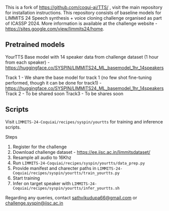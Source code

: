 This is a fork of https://github.com/coqui-ai/TTS/ , visit the main repository for installation instructions. This repository consists of baseline models for LIMMITS 24 Speech synthesis + voice cloning challenge organised as part of ICASSP 2024. More information is available at the challenge website - https://sites.google.com/view/limmits24/home.

Pretrained models
---
YourTTS Base model with 14 speaker data from challenge dataset (1 hour from each speaker) - https://huggingface.co/SYSPIN/LIMMITS24_ML_basemodel_1hr_14speakers

Track 1 - We share the base model for track 1 (no few shot fine-tuning performed, though it can be done for track1) - https://huggingface.co/SYSPIN/LIMMITS24_ML_basemodel_1hr_14speakers
Track 2 - To be shared soon
Track3 - To be shares soon

Scripts
---
Visit ```LIMMITS-24-Coquiai/recipes/syspin/yourtts``` for training and inference scripts.

Steps
1. Register for the challenge
2. Download challenge dataset - https://ee.iisc.ac.in/limmitsdataset/
3. Resample all audio to 16Khz
4. Run ```LIMMITS-24-Coquiai/recipes/syspin/yourtts/data_prep.py```
5. Provide manifest and charecter paths in ```LIMMITS-24-Coquiai/recipes/syspin/yourtts/train_yourtts.py```
6. Start training
7. Infer on target speaker with ```LIMMITS-24-Coquiai/recipes/syspin/yourtts/infer_yourtts.sh```


Regarding any queries, contact sathvikudupa66@gmail.com or challenge.syspin@iisc.ac.in
